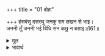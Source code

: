 +++
title = "01 दोहा"

+++
हंसबंसु दसरथु जनकु राम लखन से भाइ।  
जननी तूँ जननी भई बिधि सन कछु न बसाइ॥161॥  

<details><summary>मूल</summary>

हंसबंसु दसरथु जनकु राम लखन से भाइ।  
जननी तूँ जननी भई बिधि सन कछु न बसाइ॥161॥  
</details>

<details><summary>भावार्थ</summary>

मुझे सूर्यवंश (सा वंश), दशरथजी (सरीखे) पिता और राम-लक्ष्मण से भाई मिले। पर हे जननी! मुझे जन्म देने वाली माता तू हुई! (क्या किया जाए!) विधाता से कुछ भी वश नहीं चलता॥161॥  
</details>



